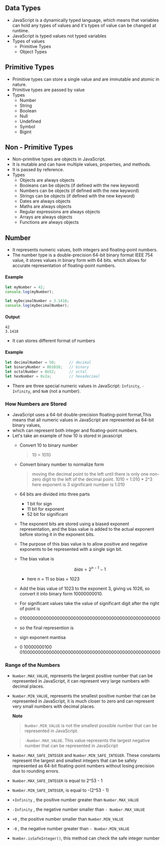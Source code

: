 ## Data Types 

 - JavaScript is a dynamically typed language, which means that variables can hold any types of values and it's types of value can be changed at runtime.
 - JavaScript is typed values not typed variables
- Types of values
	- Primitive Types
	- Object Types

## Primitive Types	

- Primitive types can store a single value and are immutable and atomic in nature.
- Primitive types are passed by value
- Types 
	- Number
	- String
	- Boolean
	- Null
	- Undefined
	- Symbol
	- Bigint
	
## Non - Primitive Types

- Non-primitive types are objects  in JavaScript.
- It is mutable and can have multiple values, properties, and methods.
- It is passed by reference.
- Types
	-   Objects are always objects
	-   Booleans can be objects (if defined with the new keyword)
	-   Numbers can be objects (if defined with the new keyword)
	-   Strings can be objects (if defined with the new keyword)
	-   Dates are always objects
	-   Maths are always objects
	-   Regular expressions are always objects
	-   Arrays are always objects
	-   Functions are always objects

## Number

- It represents numeric values, both integers and floating-point numbers.
-  The number type is a double-precision 64-bit binary format IEEE 754 value, it stores values in binary form with 64 bits. which allows for accurate representation of floating-point numbers. 


#### Example 
```javascript
let myNumber = 42;
console.log(myNumber);

let myDecimalNumber = 3.1418;
console.log(myDecimalNumber);
```
#### Output
```
42
3.1418
```

- It can stores different format of numbers

#### Example 
```javascript
let decimalNumber = 50;      // decimal
let binaryNumber = 0b1010;   // binary
let octalNumber = 0o52;      // octal
let hexNumber = 0x2a;        // hexadecimal
```

- There are three special numeric values in JavaScript: `Infinity`, `-Infinity`, and `NaN` (not a number).


### How Numbers are Stored

- JavaScript uses a 64-bit double-precision floating-point format,This means that all numeric values in JavaScript are represented as 64-bit binary values, 
- which can represent both integer and floating-point numbers.
- Let's take an example of how 10 is stored in javascript
	- Convert 10 to binary number
		> 10 = 1010
	-  Convert binary number to normalize form
		> moving the decimal point to the left until there is only one non-zero digit to the left of the 	            decimal point.
	           1010 = 1.010 * 2^3
	            here exponent is 3 significant number is 1.010
	            
	- 64 bits are divided into three parts
		- 1 bit for sign
		- 11 bit for exponent
		- 52 bit for significant
	- The exponent bits are stored using a biased exponent representation, and the bias value is added to the actual exponent before storing it in the exponent bits. 
	- The purpose of this bias value is to allow positive and negative exponents to be represented with a single sign bit.
	- The bias value is

		$$
		 bias = 2^{n-1} - 1
		$$
		- here n = 11 so bias = 1023
	- Add the bias value of 1023 to the exponent 3, giving us 1026, so convert it into binary form 10000000010.
	- For significant values take the value of significant digit after the right of point is 
	- 0100000000000000000000000000000000000000000000000000
	- so the final represention is 
	- sign exponent mantisa
	- 0 10000000100 0100000000000000000000000000000000000000000000000000

### Range of the Numbers

- `Number.MAX_VALUE`,  represents the largest positive number that can be represented in JavaScript, it can represent very large numbers with decimal places.

- `Number.MIN_VALUE`,  represents the smallest positive number that can be represented in JavaScript,  it is much closer to zero and can represent very small numbers with decimal places.

	**Note**
	> `Number.MIN_VALUE` is not the smallest possible number that can be represented in JavaScript.

	>  `-Number.MAX_VALUE`. This value represents the largest negative number that can be represented in JavaScript

- `Number.MAX_SAFE_INTEGER` and `Number.MIN_SAFE_INTEGER`. These constants represent the largest and smallest integers that can be safely represented as 64-bit floating-point numbers without losing precision due to rounding errors.
- `Number.MAX_SAFE_INTEGER`  is equal to 2^53 - 1
- `Number.MIN_SAFE_INTEGER`, is equal to -(2^53 - 1)
- `+Infinity` , the  positive number greater than `Number.MAX_VALUE`
- `-Infinity` , the  negative number smaller than `- Number.MAX_VALUE`
- `+0` , the  positive number smaller than `Number.MIN_VALUE`
- `-0` , the  negative number greater than `- Number.MIN_VALUE`
- `Number.isSafeInteger()`, this method can check the safe integer number

